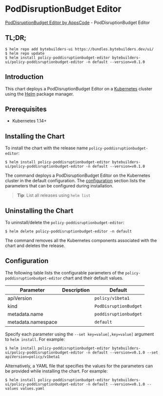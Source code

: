 # PodDisruptionBudget Editor

[PodDisruptionBudget Editor by AppsCode](https://byte.builders) - PodDisruptionBudget Editor

## TL;DR;

```console
$ helm repo add bytebuilders-ui https://bundles.bytebuilders.dev/ui/
$ helm repo update
$ helm install policy-poddisruptionbudget-editor bytebuilders-ui/policy-poddisruptionbudget-editor -n default --version=v0.1.0
```

## Introduction

This chart deploys a PodDisruptionBudget Editor on a [Kubernetes](http://kubernetes.io) cluster using the [Helm](https://helm.sh) package manager.

## Prerequisites

- Kubernetes 1.14+

## Installing the Chart

To install the chart with the release name `policy-poddisruptionbudget-editor`:

```console
$ helm install policy-poddisruptionbudget-editor bytebuilders-ui/policy-poddisruptionbudget-editor -n default --version=v0.1.0
```

The command deploys a PodDisruptionBudget Editor on the Kubernetes cluster in the default configuration. The [configuration](#configuration) section lists the parameters that can be configured during installation.

> **Tip**: List all releases using `helm list`

## Uninstalling the Chart

To uninstall/delete the `policy-poddisruptionbudget-editor`:

```console
$ helm delete policy-poddisruptionbudget-editor -n default
```

The command removes all the Kubernetes components associated with the chart and deletes the release.

## Configuration

The following table lists the configurable parameters of the `policy-poddisruptionbudget-editor` chart and their default values.

|     Parameter      | Description |        Default        |
|--------------------|-------------|-----------------------|
| apiVersion         |             | `policy/v1beta1`      |
| kind               |             | `PodDisruptionBudget` |
| metadata.name      |             | `poddisruptionbudget` |
| metadata.namespace |             | `default`             |


Specify each parameter using the `--set key=value[,key=value]` argument to `helm install`. For example:

```console
$ helm install policy-poddisruptionbudget-editor bytebuilders-ui/policy-poddisruptionbudget-editor -n default --version=v0.1.0 --set apiVersion=policy/v1beta1
```

Alternatively, a YAML file that specifies the values for the parameters can be provided while
installing the chart. For example:

```console
$ helm install policy-poddisruptionbudget-editor bytebuilders-ui/policy-poddisruptionbudget-editor -n default --version=v0.1.0 --values values.yaml
```
